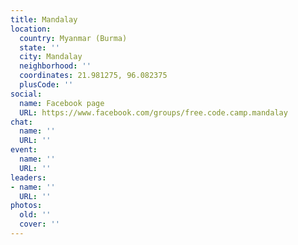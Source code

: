 ```yaml
---
title: Mandalay
location:
  country: Myanmar (Burma)
  state: ''
  city: Mandalay
  neighborhood: ''
  coordinates: 21.981275, 96.082375
  plusCode: ''
social:
  name: Facebook page
  URL: https://www.facebook.com/groups/free.code.camp.mandalay
chat:
  name: ''
  URL: ''
event:
  name: ''
  URL: ''
leaders:
- name: ''
  URL: ''
photos:
  old: ''
  cover: ''
---
```

